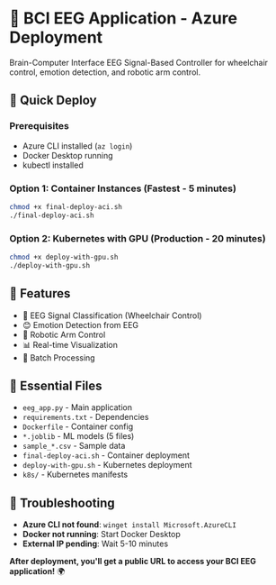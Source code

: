 # 🧠 BCI EEG Application - Azure Deployment

Brain-Computer Interface EEG Signal-Based Controller for wheelchair control, emotion detection, and robotic arm control.

## 🚀 Quick Deploy

### Prerequisites
- Azure CLI installed (`az login`)
- Docker Desktop running
- kubectl installed

### Option 1: Container Instances (Fastest - 5 minutes)
```bash
chmod +x final-deploy-aci.sh
./final-deploy-aci.sh
```

### Option 2: Kubernetes with GPU (Production - 20 minutes)
```bash
chmod +x deploy-with-gpu.sh
./deploy-with-gpu.sh
```

## 🎯 Features
- 🧠 EEG Signal Classification (Wheelchair Control)
- 😊 Emotion Detection from EEG
- 🤖 Robotic Arm Control
- 📊 Real-time Visualization
- 📁 Batch Processing

## 📁 Essential Files
- `eeg_app.py` - Main application
- `requirements.txt` - Dependencies
- `Dockerfile` - Container config
- `*.joblib` - ML models (5 files)
- `sample_*.csv` - Sample data
- `final-deploy-aci.sh` - Container deployment
- `deploy-with-gpu.sh` - Kubernetes deployment
- `k8s/` - Kubernetes manifests

## 🔧 Troubleshooting
- **Azure CLI not found**: `winget install Microsoft.AzureCLI`
- **Docker not running**: Start Docker Desktop
- **External IP pending**: Wait 5-10 minutes

**After deployment, you'll get a public URL to access your BCI EEG application!** 🌍